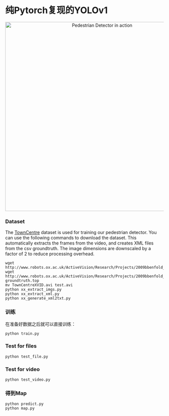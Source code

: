 # 纯Pytorch复现的YOLOv1


<p align="center">
  <img src="/2.png" alt="Pedestrian Detector in action" width=600></img>
</p>


### Dataset
The [TownCentre](http://www.robots.ox.ac.uk/ActiveVision/Research/Projects/2009bbenfold_headpose/project.html#datasets) dataset is used for training our pedestrian detector. You can use the following commands to download the dataset. This automatically extracts the frames from the video, and creates XML files from the csv groundtruth. The image dimensions are downscaled by a factor of 2 to reduce processing overhead.
```
wget http://www.robots.ox.ac.uk/ActiveVision/Research/Projects/2009bbenfold_headpose/Datasets/TownCentreXVID.avi
wget http://www.robots.ox.ac.uk/ActiveVision/Research/Projects/2009bbenfold_headpose/Datasets/TownCentre-groundtruth.top
mv TownCentreXVID.avi test.avi
python xx_extract_imgs.py
python xx_extract_xml.py
python xx_generate_xml2txt.py
```

### 训练
在准备好数据之后就可以直接训练：
```
python train.py
```

### Test for files
```
python test_file.py
```


### Test for video
```
python test_video.py
```

### 得到Map
```
python predict.py
python map.py
```
